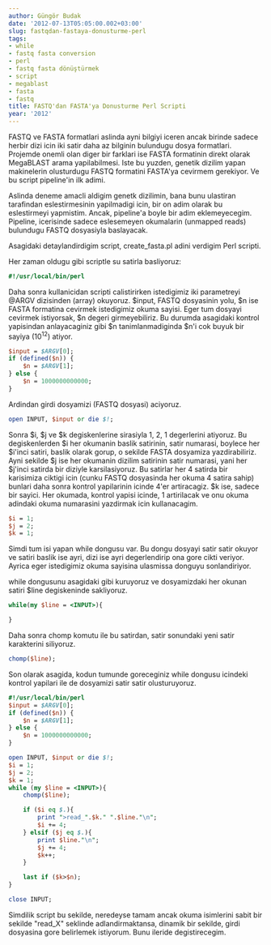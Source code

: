 ```yaml
---
author: Güngör Budak
date: '2012-07-13T05:05:00.002+03:00'
slug: fastqdan-fastaya-donusturme-perl
tags:
- while
- fastq fasta conversion
- perl
- fastq fasta dönüştürmek
- script
- megablast
- fasta
- fastq
title: FASTQ'dan FASTA'ya Donusturme Perl Scripti
year: '2012'
---
```


FASTQ ve FASTA formatlari aslinda ayni bilgiyi iceren ancak birinde sadece  herbir dizi icin iki satir daha az bilginin bulundugu dosya formatlari.  Projemde onemli olan diger bir farklari ise FASTA formatinin direkt  olarak MegaBLAST arama yapilabilmesi. Iste bu yuzden, genetik dizilim  yapan makinelerin olusturdugu FASTQ formatini FASTA'ya cevirmem  gerekiyor. Ve bu script pipeline'in ilk adimi.

Aslinda deneme amacli aldigim genetk dizilimin, bana bunu ulastiran  tarafindan eslestirmesinin yapilmadigi icin, bir on adim olarak bu  eslestirmeyi yapmistim. Ancak, pipeline'a boyle bir adim eklemeyecegim.  Pipeline, icerisinde sadece eslesemeyen okumalarin (unmapped reads)  bulundugu FASTQ dosyasiyla baslayacak.

Asagidaki detaylandirdigim script, create_fasta.pl adini verdigim Perl scripti.

Her zaman oldugu gibi scriptle su satirla basliyoruz:

```perl
#!/usr/local/bin/perl
```

Daha  sonra kullanicidan scripti calistirirken istedigimiz iki parametreyi  @ARGV dizisinden (array) okuyoruz. $input, FASTQ dosyasinin yolu, $n ise  FASTA formatina cevirmek istedigimiz okuma sayisi. Eger tum dosyayi  cevirmek istiyorsak, $n degeri girmeyebiliriz. Bu durumda asagidaki  kontrol yapisindan anlayacaginiz gibi $n tanimlanmadiginda $n'i cok  buyuk bir sayiya (10<sup>12</sup>) atiyor.

```perl
$input = $ARGV[0];
if (defined($n)) {
    $n = $ARGV[1];
} else {
    $n = 1000000000000;
}
```

Ardindan girdi dosyamizi (FASTQ dosyasi) aciyoruz.

```perl
open INPUT, $input or die $!;
```

Sonra  $i, $j ve $k degiskenlerine sirasiyla 1, 2, 1 degerlerini atiyoruz. Bu  degiskenlerden $i her okumanin baslik satirinin, satir numarasi, boylece  her $i'inci satiri, baslik olarak gorup, o sekilde FASTA dosyamiza  yazdirabiliriz. Ayni sekilde $j ise her okumanin dizilim satirinin satir  numarasi, yani her $j'inci satirda bir diziyle karsilasiyoruz. Bu  satirlar her 4 satirda bir karisimiza ciktigi icin (cunku FASTQ  dosyasinda her okuma 4 satira sahip) bunlari daha sonra kontrol  yapilarinin icinde 4'er artiracagiz. $k ise, sadece bir sayici. Her  okumada, kontrol yapisi icinde, 1 artirilacak ve onu okuma adindaki  okuma numarasini yazdirmak icin kullanacagim.

```perl
$i = 1;
$j = 2;
$k = 1;
```

Simdi tum isi yapan while dongusu var. Bu dongu dosyayi satir satir okuyor ve satiri baslik ise ayri, dizi ise ayri degerlendirip ona gore cikti veriyor. Ayrica eger istedigimiz okuma sayisina ulasmissa donguyu sonlandiriyor.

while dongusunu asagidaki gibi kuruyoruz ve dosyamizdaki her okunan satiri $line degiskeninde sakliyoruz. 

```perl
while(my $line = <INPUT>){

}
```

Daha sonra chomp komutu ile bu satirdan, satir sonundaki yeni satir karakterini siliyoruz.

```perl
chomp($line);
```

Son olarak asagida, kodun tumunde goreceginiz while dongusu icindeki kontrol yapilari ile de dosyamizi satir satir olusturuyoruz.

```perl
#!/usr/local/bin/perl
$input = $ARGV[0];
if (defined($n)) {
    $n = $ARGV[1];
} else {
    $n = 1000000000000;
}

open INPUT, $input or die $!;
$i = 1;
$j = 2;
$k = 1;
while (my $line = <INPUT>){
    chomp($line);

    if ($i eq $.){
        print ">read_".$k." ".$line."\n";
        $i += 4;
    } elsif ($j eq $.){
        print $line."\n";
        $j += 4;
        $k++;
    }

    last if ($k>$n);
}

close INPUT;
```

Simdilik script bu sekilde, neredeyse tamam ancak okuma isimlerini sabit bir sekilde "read_X" seklinde adlandirmaktansa, dinamik bir sekilde, girdi dosyasina gore belirlemek istiyorum. Bunu ileride degistirecegim.
